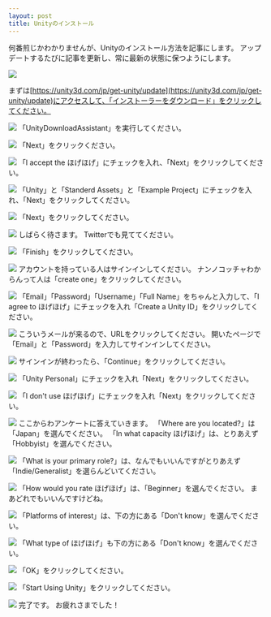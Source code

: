 ```yaml
---
layout: post
title: Unityのインストール
---
```

何番煎じかわかりませんが、Unityのインストール方法を記事にします。
アップデートするたびに記事を更新し、常に最新の状態に保つようにします。

![](/assets/UnityInstall/0.jpg)

まずは[https://unity3d.com/jp/get-unity/update](https://unity3d.com/jp/get-unity/update)にアクセスして、「インストーラーをダウンロード」をクリックしてください。

![](/assets/UnityInstall/1.jpg)
「UnityDownloadAssistant」を実行してください。

![](/assets/UnityInstall/2.jpg)
「Next」をクリックください。

![](/assets/UnityInstall/3.jpg)
「I accept the ほげほげ」にチェックを入れ、「Next」をクリックしてください。

![](/assets/UnityInstall/4.jpg)
「Unity」と「Standerd Assets」と「Example Project」にチェックを入れ、「Next」をクリックしてください。

![](/assets/UnityInstall/5.jpg)
「Next」をクリックしてください。

![](/assets/UnityInstall/6.jpg)
しばらく待さます。
Twitterでも見ててください。

![](/assets/UnityInstall/7.jpg)
「Finish」をクリックしてください。

![](/assets/UnityInstall/8.jpg)
アカウントを持っている人はサインインしてください。
ナンノコッチャわからんって人は「create one」をクリックしてください。

![](/assets/UnityInstall/9.jpg)
「Email」「Password」「Username」「Full Name」をちゃんと入力して、「I agree to ほげほげ」にチェックを入れ「Create a Unity ID」をクリックしてください。

![](/assets/UnityInstall/10.jpg)
こういうメールが来るので、URLをクリックしてください。
開いたページで「Email」と「Password」を入力してサインインしてください。

![](/assets/UnityInstall/11.jpg)
サインインが終わったら、「Continue」をクリックしてください。

![](/assets/UnityInstall/12.jpg)
「Unity Personal」にチェックを入れ「Next」をクリックしてください。

![](/assets/UnityInstall/13.jpg)
「I don't use ほげほげ」にチェックを入れ「Next」をクリックしてください。

![](/assets/UnityInstall/14.jpg)
ここからわアンケートに答えていきます。
「Where are you located?」は「Japan」を選んでください。
「In what capacity ほげほげ」は、とりあえず「Hobbyist」を選んでください。

![](/assets/UnityInstall/15.jpg)
「What is your primary role?」は、なんでもいいんですがとりあえず「Indie/Generalist」を選らんどいてください。

![](/assets/UnityInstall/16.jpg)
「How would you rate ほげほげ」は、「Beginner」を選んでください。
まあどれでもいいんですけどね。

![](/assets/UnityInstall/17.jpg)
「Platforms of interest」は、下の方にある「Don't know」を選んでください。

![](/assets/UnityInstall/18.jpg)
「What type of ほげほげ」も下の方にある「Don't know」を選んでください。

![](/assets/UnityInstall/19.jpg)
「OK」をクリックしてください。

![](/assets/UnityInstall/20.jpg)
「Start Using Unity」をクリックしてください。

![](/assets/UnityInstall/21.jpg)
完了です。
お疲れさまでした！
